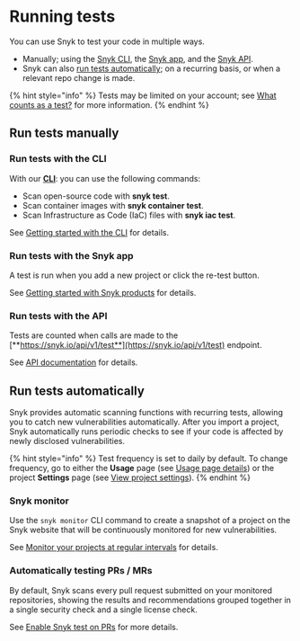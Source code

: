 # Running tests

You can use Snyk to test your code in multiple ways.

* Manually; using the [Snyk CLI](running-tests.md), the [Snyk app](running-tests.md), and the [Snyk API](running-tests.md).
* Snyk can also [run tests automatically](running-tests.md); on a recurring basis, or when a relevant repo change is made.

{% hint style="info" %}
Tests may be limited on your account; see [What counts as a test?](https://support.snyk.io/hc/en-us/articles/360000925418-What-counts-as-a-test-) for more information.
{% endhint %}

## Run tests manually

### Run tests with the CLI

With our [**CLI**](https://snyk.io/docs/using-snyk): you can use the following commands:

* Scan open-source code with **snyk test**.
* Scan container images with **snyk container test**.
* Scan Infrastructure as Code (IaC) files with **snyk iac test**.

See [Getting started with the CLI](https://docs.snyk.io/snyk-cli/guides-for-our-cli/getting-started-with-the-cli) for details.

### Run tests with the Snyk app

A test is run when you add a new project or click the re-test button.

See [Getting started with Snyk products](../../getting-started/getting-started-snyk-products.md) for details.

### Run tests with the API

Tests are counted when calls are made to the [**https://snyk.io/api/v1/test**](https://snyk.io/api/v1/test) endpoint.

See [API documentation](https://github.com/snyk/user-docs/tree/54e0dec0fe0e081d49f34119a9018499ad5c9e96/introducing-snyk/snyks-core-concepts/running-tests/README.md) for details.

## Run tests automatically

Snyk provides automatic scanning functions with recurring tests, allowing you to catch new vulnerabilities automatically. After you import a project, Snyk automatically runs periodic checks to see if your code is affected by newly disclosed vulnerabilities.

{% hint style="info" %}
Test frequency is set to daily by default. To change frequency, go to either the **Usage** page (see [Usage page details](https://docs.snyk.io/user-and-group-management/managing-settings/usage-page-details)) or the project **Settings** page (see [View project settings](https://docs.snyk.io/getting-started/introduction-to-snyk-projects/view-project-settings)).
{% endhint %}

### Snyk monitor

Use the `snyk monitor` CLI command to create a snapshot of a project on the Snyk website that will be continuously monitored for new vulnerabilities.

See [Monitor your projects at regular intervals](https://docs.snyk.io/snyk-cli/secure-your-projects-in-the-long-term/monitor-your-projects-at-regular-intervals) for details.

### Automatically testing PRs / MRs

By default, Snyk scans every pull request submitted on your monitored repositories, showing the results and recommendations grouped together in a single security check and a single license check.

See [Enable Snyk test on PRs](https://docs.snyk.io/getting-started/snyk-scm-integration-good-practices) for more details.
